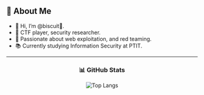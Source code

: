 ## 👾 About Me
- 👋 Hi, I’m @biscuit🍪.
- 🔐 CTF player, security researcher.  
- 🎯 Passionate about web exploitation, and red teaming.  
- 📚 Currently studying Information Security at PTIT.  
---

<h3 align="center">
  📊 GitHub Stats
</h3>
<p align="center">
  <img src="https://github-readme-stats.vercel.app/api/top-langs/?username=0fbiscuit&layout=compact&theme=radical&size_weight=1&count_weight=1&card_width=495&langs_count=7&hide=handlebars,css,scss,html" alt="Top Langs" />
</p>
